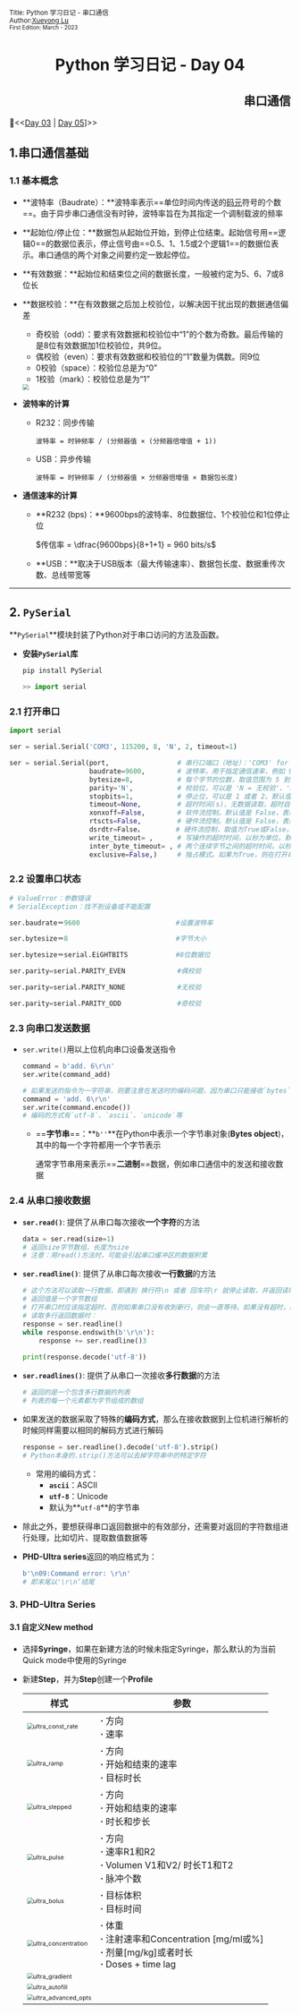 <sub>Title: Python 学习日记 - 串口通信<br>Author:<a href="https://github.com/Alpaka1017?tab=repositories" target="_blank">Xueyong Lu  <i class="fa fa-github" aria-hidden="true"></i></a></br><small>First Edition: March - 2023</small></sub>

<div align = "center">
    <h1>
        Python 学习日记 - Day 04
    </h1>
</div>
<div align = "right">
    <h2>串口通信</h2>
</div>


📘<<[Day 03](.\Python_Day03_Numpy_lib_Part2.md) | [Day 05](.\Python_Day05_MagicFunc.md)]>> 

## 1.串口通信基础

### 1.1 基本概念

* **波特率（Baudrate）：**波特率表示==单位时间内传送的[码元](https://baike.baidu.com/item/码元/10525003?fromModule=lemma_inlink)符号的个数==。由于异步串口通信没有时钟，波特率旨在为其指定一个调制载波的频率

* **起始位/停止位：**数据包从起始位开始，到停止位结束。起始信号用==逻辑0==的数据位表示，停止信号由==0.5、1、1.5或2个逻辑1==的数据位表示。串口通信的两个对象之间要约定一致起停位。

* **有效数据：**起始位和结束位之间的数据长度，一般被约定为5、6、7或8位长

* **数据校验：**在有效数据之后加上校验位，以解决因干扰出现的数据通信偏差

  * 奇校验（odd）：要求有效数据和校验位中“1”的个数为奇数。最后传输的是8位有效数据加1位校验位，共9位。
  * 偶校验（even）：要求有效数据和校验位的“1”数量为偶数。同9位
  * 0校验（space）：校验位总是为“0”
  * 1校验（mark）：校验位总是为“1”

  <img src=".\.msc\image\serial_communication.png" style="zoom:67%;" />

* **波特率的计算**

  * R232：同步传输

    `波特率 = 时钟频率 / (分频器值 × (分频器倍增值 + 1))`

  * USB：异步传输

    `波特率 = 时钟频率 / (分频器值 × 分频器倍增值 × 数据包长度)`

* **通信速率的计算**

  * **R232 (bps)：**9600bps的波特率、8位数据位、1个校验位和1位停止位

    $传信率 = \dfrac{9600bps}{8+1+1} = 960 bits/s$

  * **USB：**取决于USB版本（最大传输速率）、数据包长度、数据重传次数、总线带宽等



----

## 2. **`PySerial`**

**`PySerial`**模块封装了Python对于串口访问的方法及函数。

* **安装`PySerial`库**

  ```python
  pip install PySerial
  
  >> import serial
  ```

### 2.1 打开串口

```python
import serial

ser = serial.Serial('COM3', 115200, 8, 'N', 2, timeout=1)

ser = serial.Serial(port,                 # 串行口端口（地址）：'COM3' for windows; '/dev/ttyUSB0' for linux
                    baudrate=9600, 		  # 波特率，用于指定通信速率，例如 9600、115200 等。默认值是 9600
                    bytesize=8, 		  # 每个字节的位数，取值范围为 5 到 8 位。默认值是 8
                    parity='N', 		  # 校验位，可以是 'N = 无校验'、'E = 偶校验'、'O = 奇校验'、'M = 标记校验'、'S = 空格校验'
                    stopbits=1, 		  # 停止位，可以是 1 或者 2。默认值是 1
                    timeout=None, 		  # 超时时间(s)，无数据读取，超时自动退出。默认值是 None，表示永远等待
                    xonxoff=False, 		  # 软件流控制。默认值是 False，表示关闭软件数据流控制
                    rtscts=False, 		  # 硬件流控制。默认值是 False，表示关闭硬件数据流控制
                    dsrdtr=False，		 # 硬件流控制，取值为True或False。默认为False
                   	write_timeout= ,	  # 写操作的超时时间，以秒为单位。默认为None，即无超时
                   	inter_byte_timeout= , # 两个连续字节之间的超时时间，以秒为单位。默认为None，即没有超时
                   	exclusive=False,)	  # 独占模式。如果为True，则在打开串口时锁定它，防止其他应用程序访问该串口。win32只能为True。
```

### 2.2 设置串口状态

```python
# ValueError：参数错误
# SerialException：找不到设备或不能配置

ser.baudrate＝9600						 #设置波特率

ser.bytesize＝8							 #字节大小

ser.bytesize＝serial.EiGHTBITS			 #8位数据位

ser.parity=serial.PARITY_EVEN			  #偶校验

ser.parity=serial.PARITY_NONE			  #无校验

ser.parity=serial.PARITY_ODD			  #奇校验
```

### 2.3 向串口发送数据

* `ser.write()`用以上位机向串口设备发送指令

  ```python
  command = b'add. 6\r\n'
  ser.write(command_add)
  
  # 如果发送的指令为一字符串，则要注意在发送时的编码问题，因为串口只能接收`bytes`类型的字符
  command = 'add. 6\r\n'
  ser.write(command.encode())
  # 编码的方式有`utf-8`、`ascii`、`unicode`等
  ```

  * ==**字节串**==：**`b''`**在Python中表示一个字节串对象(**Bytes object**)，其中的每一个字符都用一个字节表示

    通常字节串用来表示==**二进制**==数据，例如串口通信中的发送和接收数据

### 2.4 从串口接收数据

* **`ser.read()`**: 提供了从串口每次接收**一个字符**的方法

  ```python
  data = ser.read(size=1)
  # 返回size字节数组，长度为size
  # 注意：用read()方法时，可能会引起串口缓冲区的数据积累
  ```

* **`ser.readline()`**: 提供了从串口每次接收**一行数据**的方法

  ```python
  # 这个方法可以读取一行数据，即遇到 换行符\n 或者 回车符\r 就停止读取，并返回读取到的数据
  # 返回值是一个字节数组
  # 打开串口时应该指定超时，否则如果串口没有收到新行，则会一直等待。如果没有超时，readline会报异常
  # 读取多行返回数据时：
  response = ser.readline()
  while response.endswith(b'\r\n'):
      response += ser.readline()3
      
  print(response.decode('utf-8'))
  ```

* **`ser.readlines()`**: 提供了从串口一次接收**多行数据**的方法

  ```python
  # 返回的是一个包含多行数据的列表
  # 列表的每一个元素都为字节组成的数组
  ```

* 如果发送的数据采取了特殊的**编码方式**，那么在接收数据到上位机进行解析的时候同样需要以相同的解码方式进行解码

  ```python
  response = ser.readline().decode('utf-8').strip()
  # Python本身的.strip()方法可以去掉字符串中的特定字符
  ```

  * 常用的编码方式：
    * **`ascii`**：ASCII
    * **`utf-8`**：Unicode
    * 默认为**`utf-8`**的字节串

* 除此之外，要想获得串口返回数据中的有效部分，还需要对返回的字符数组进行处理，比如切片、提取数值数据等

* **PHD-Ultra series**返回的响应格式为：

  ```python
  b'\n09:Command error: \r\n'
  # 即末尾以'\r\n‘结尾
  ```

### 3. PHD-Ultra Series

#### 3.1 自定义New method

*  选择**Syringe**，如果在新建方法的时候未指定Syringe，那么默认的为当前Quick mode中使用的Syringe

* 新建**Step**，并为**Step**创建一个**Profile**

  | 样式                                                         | 参数                                                         |
  | ------------------------------------------------------------ | ------------------------------------------------------------ |
  | <img src=".\.msc\image\ultra_const_rate.png" alt="ultra_const_rate" style="zoom:67%;" /> | **$·$** 方向<br />**$·$**  速率                              |
  | <img src=".\.msc\image\ultra_ramp.png" alt="ultra_ramp" style="zoom:67%;" /> | **$·$** 方向<br />**$·$**  开始和结束的速率<br />**$·$**  目标时长 |
  | <img src=".\.msc\image\ultra_stepped.png" alt="ultra_stepped" style="zoom:67%;" /> | **$·$**  方向<br />**$·$**  开始和结束的速率<br />**$·$**  时长和步长 |
  | <img src=".\.msc\image\ultra_pulse.png" alt="ultra_pulse" style="zoom:67%;" /> | **$·$**  方向<br />**$·$**  速率R1和R2<br />**$·$**  Volumen V1和V2/ 时长T1和T2<br />**$·$**  脉冲个数 |
  | <img src=".\.msc\image\ultra_bolus.png" alt="ultra_bolus" style="zoom:67%;" /> | **$·$**  目标体积<br />**$·$**  目标时间                     |
  | <img src=".\.msc\image\ultra_concentration.png" alt="ultra_concentration" style="zoom:67%;" /> | **$·$**  体重<br />**$·$**  注射速率和Concentration [mg/ml或%]<br />**$·$**  剂量[mg/kg]或者时长<br />**$·$**  Doses + time lag |
  | <img src=".\.msc\image\ultra_gradient.png" alt="ultra_gradient" style="zoom:67%;" /> |                                                              |
  | <img src=".\.msc\image\ultra_autofill.png" alt="ultra_autofill" style="zoom:67%;" /> |                                                              |
  | <img src=".\.msc\image\ultra_advanced_opts.png" alt="ultra_advanced_opts" style="zoom:67%;" /> |                                                              |
  
  
